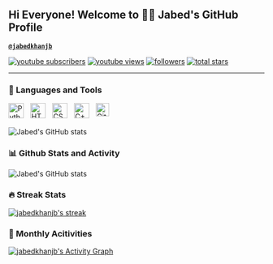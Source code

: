 ## Hi Everyone! Welcome to 🏄‍♂️ Jabed's GitHub Profile

<!-- # 🏄‍♂️ MAHFUZ ISLAM KHAN JABED -->

<a href= "https://allmylinks.com/jabedkhanjb">**`@jabedkhanjb`**</a>

<!-- 
Github Profile Visitors Count
<a href="https://github.com/jabedkhanjb/github-profile-views-counter">
    <img src="https://komarev.com/ghpvc/?username=jabedkhanjb&style=for-the-badge">
</a>


[GitHub Profile Views Counter]: https://github.com/jabedkhanjb/github-profile-views-counter

![](https://hit.yhype.me/github/profile?user_id=1849174) -->



   <p align="left">
      <a href="https://www.youtube.com/c/jabedkhanjb?sub_confirmation=1">
         <img alt="youtube subscribers" title="Subscribe to my YouTube channel" src="https://custom-icon-badges.demolab.com/youtube/channel/subscribers/UCUv26lxPr2DHb8Tps-A5FVw?color=%23E05D44&label=SUBSCRIBE&logo=video&logoColor=white&style=for-the-badge&labelColor=CE4630"/></a> 
      <a href="https://www.youtube.com/c/jabedkhanjb">
         <img alt="youtube views" title="YouTube views" src="https://custom-icon-badges.demolab.com/youtube/channel/views/UCUv26lxPr2DHb8Tps-A5FVw?color=%23E1AD0E&logo=eye&logoColor=white&style=for-the-badge&labelColor=C79600"/></a> 
      <a href="https://github.com/jabedkhanjb?tab=followers">
         <img alt="followers" title="Follow me on Github" src="https://custom-icon-badges.demolab.com/github/followers/jabedkhanjb?color=236ad3&labelColor=1155ba&style=for-the-badge&logo=person-add&label=Follow&logoColor=white"/></a>
      <a href="https://github.com/jabedkhanjb?tab=repositories&sort=stargazers">
         <img alt="total stars" title="Total stars on GitHub" src="https://custom-icon-badges.demolab.com/github/stars/jabedkhanjb?color=55960c&style=for-the-badge&labelColor=488207&logo=star"/></a>
   
<!--    Github Visitors count
   
   ![](https://komarev.com/ghpvc/?jabedkhanjb=your-github-jabedkhanjb)
   ![](https://komarev.com/ghpvc/?jabedkhanjb=your-github-jabedkhanjb&label=PROFILE+VIEWS) -->
   

---


### 🧰 Languages and Tools

<img align="left" alt="Python" width="30px" style="padding-right:10px;" src="https://cdn.jsdelivr.net/gh/devicons/devicon/icons/python/python-plain.svg" />
<img align="left" alt="HTML" width="30px" style="padding-right:10px;" src="https://cdn.jsdelivr.net/gh/devicons/devicon/icons/html5/html5-plain.svg" />
<img align="left" alt="CSS" width="30px" style="padding-right:10px;" src="https://cdn.jsdelivr.net/gh/devicons/devicon/icons/css3/css3-plain.svg" />
<img align="left" alt="C++" width="30px" style="padding-right:10px;" src="https://cdn.jsdelivr.net/gh/devicons/devicon/icons/cplusplus/cplusplus-line.svg" />
<img align="left" alt="GitHub" width="26px" src="https://user-images.githubusercontent.com/3369400/139447912-e0f43f33-6d9f-45f8-be46-2df5bbc91289.png" style="padding-right:10px;" />
<!-- <img align="left" alt="JavaScript" width="30px" style="padding-right:10px;" src="https://cdn.jsdelivr.net/gh/devicons/devicon/icons/javascript/javascript-plain.svg" />
<img align="left" alt="Linux" width="30px" style="padding-right:10px;" src="https://cdn.jsdelivr.net/gh/devicons/devicon/icons/linux/linux-original.svg" />
  -->

   <br/>
   <br/>
   
   
![Jabed's GitHub stats](https://github-readme-stats.vercel.app/api/top-langs/?username=jabedkhanjb&show_icons=true&theme=radical)
   
 
<summary><h3>📊 Github Stats and Activity</h3></summary>
   
   ![Jabed's GitHub stats](https://github-readme-stats.vercel.app/api?username=jabedkhanjb&show_icons=true&theme=radical)
   
<h3>🔥 Streak Stats</h3>
<a href="https://github.com/jabedkhanjb/github-readme-streak-stats">
      <img title="🔥 Get streak stats for your profile at git.io/streak-stats" alt="jabedkhanjb's streak" src="https://streak-stats.demolab.com/?user=jabedkhanjb&theme=monokai-metallian&hide_border=true"/>
    </a>
    

<h3>📅 Monthly Acitivities</h3>
  
<a href="https://github.com/jabedkhanjb/github-readme-activity-graph"><img alt="jabedkhanjb's Activity Graph" src="https://github-readme-activity-graph.cyclic.app/graph/?username=jabedkhanjb&bg_color=1F222E&color=F8D866&line=F85D7F&point=FFFFFF&hide_border=true" /></a>



[website]: https://allmylinks.com/jabedkhanjb
[youtube]: https://youtube.com/jabedkhanjb
